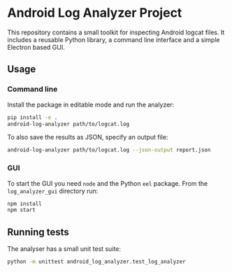 # Android Log Analyzer Project

This repository contains a small toolkit for inspecting Android logcat files.
It includes a reusable Python library, a command line interface and a simple
Electron based GUI.

## Usage

### Command line
Install the package in editable mode and run the analyzer:

```bash
pip install -e .
android-log-analyzer path/to/logcat.log
```

To also save the results as JSON, specify an output file:

```bash
android-log-analyzer path/to/logcat.log --json-output report.json
```

### GUI
To start the GUI you need `node` and the Python `eel` package.
From the `log_analyzer_gui` directory run:

```bash
npm install
npm start
```

## Running tests

The analyser has a small unit test suite:

```bash
python -m unittest android_log_analyzer.test_log_analyzer
```
